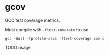 # gcov

GCC test coverage metrics.

Must compile with `-ftest-coverate` to use:

    gcc -Wall -fprofile-arcs -ftest-coverage cov.c

TODO usage
